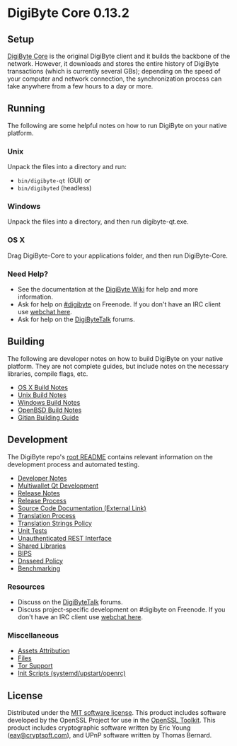 DigiByte Core 0.13.2
=====================

Setup
---------------------
[DigiByte Core](http://digibyte.org/en/download) is the original DigiByte client and it builds the backbone of the network. However, it downloads and stores the entire history of DigiByte transactions (which is currently several GBs); depending on the speed of your computer and network connection, the synchronization process can take anywhere from a few hours to a day or more.

Running
---------------------
The following are some helpful notes on how to run DigiByte on your native platform.

### Unix

Unpack the files into a directory and run:

- `bin/digibyte-qt` (GUI) or
- `bin/digibyted` (headless)

### Windows

Unpack the files into a directory, and then run digibyte-qt.exe.

### OS X

Drag DigiByte-Core to your applications folder, and then run DigiByte-Core.

### Need Help?

* See the documentation at the [DigiByte Wiki](https://digibyte.info/)
for help and more information.
* Ask for help on [#digibyte](http://webchat.freenode.net?channels=digibyte) on Freenode. If you don't have an IRC client use [webchat here](http://webchat.freenode.net?channels=digibyte).
* Ask for help on the [DigiByteTalk](https://digibytetalk.io/) forums.

Building
---------------------
The following are developer notes on how to build DigiByte on your native platform. They are not complete guides, but include notes on the necessary libraries, compile flags, etc.

- [OS X Build Notes](build-osx.md)
- [Unix Build Notes](build-unix.md)
- [Windows Build Notes](build-windows.md)
- [OpenBSD Build Notes](build-openbsd.md)
- [Gitian Building Guide](gitian-building.md)

Development
---------------------
The DigiByte repo's [root README](/README.md) contains relevant information on the development process and automated testing.

- [Developer Notes](developer-notes.md)
- [Multiwallet Qt Development](multiwallet-qt.md)
- [Release Notes](release-notes.md)
- [Release Process](release-process.md)
- [Source Code Documentation (External Link)](https://dev.visucore.com/bitcoin/doxygen/)
- [Translation Process](translation_process.md)
- [Translation Strings Policy](translation_strings_policy.md)
- [Unit Tests](unit-tests.md)
- [Unauthenticated REST Interface](REST-interface.md)
- [Shared Libraries](shared-libraries.md)
- [BIPS](bips.md)
- [Dnsseed Policy](dnsseed-policy.md)
- [Benchmarking](benchmarking.md)

### Resources
* Discuss on the [DigiByteTalk](https://digibytetalk.io/) forums.
* Discuss project-specific development on #digibyte on Freenode. If you don't have an IRC client use [webchat here](http://webchat.freenode.net/?channels=digibyte).

### Miscellaneous
- [Assets Attribution](assets-attribution.md)
- [Files](files.md)
- [Tor Support](tor.md)
- [Init Scripts (systemd/upstart/openrc)](init.md)

License
---------------------
Distributed under the [MIT software license](http://www.opensource.org/licenses/mit-license.php).
This product includes software developed by the OpenSSL Project for use in the [OpenSSL Toolkit](https://www.openssl.org/). This product includes
cryptographic software written by Eric Young ([eay@cryptsoft.com](mailto:eay@cryptsoft.com)), and UPnP software written by Thomas Bernard.
